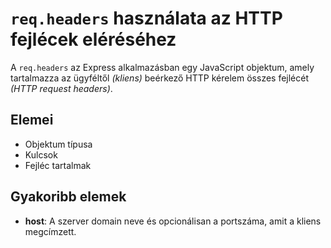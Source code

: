 # `req.headers` használata az HTTP fejlécek eléréséhez

A `req.headers` az Express alkalmazásban egy JavaScript objektum, amely tartalmazza az ügyféltől *(kliens)* beérkező HTTP kérelem összes fejlécét *(HTTP request headers)*.

## Elemei

- Objektum típusa
- Kulcsok
- Fejléc tartalmak

## Gyakoribb elemek

- **host**: A szerver domain neve és opcionálisan a portszáma, amit a kliens megcímzett.